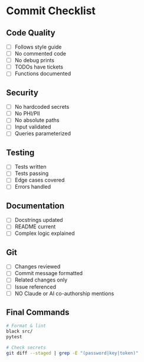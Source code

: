# Commit Checklist

## Code Quality
- [ ] Follows style guide
- [ ] No commented code
- [ ] No debug prints
- [ ] TODOs have tickets
- [ ] Functions documented

## Security
- [ ] No hardcoded secrets
- [ ] No PHI/PII
- [ ] No absolute paths
- [ ] Input validated
- [ ] Queries parameterized

## Testing
- [ ] Tests written
- [ ] Tests passing
- [ ] Edge cases covered
- [ ] Errors handled

## Documentation
- [ ] Docstrings updated
- [ ] README current
- [ ] Complex logic explained

## Git
- [ ] Changes reviewed
- [ ] Commit message formatted
- [ ] Related changes only
- [ ] Issue referenced
- [ ] NO Claude or AI co-authorship mentions

## Final Commands
```bash
# Format & lint
black src/
pytest

# Check secrets
git diff --staged | grep -E "(password|key|token)"
```